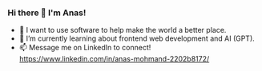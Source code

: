 ### Hi there 👋 I'm Anas!
- 🔭 I want to use software to help make the world a better place.
- 🌱 I’m currently learning about frontend web development and AI (GPT). 
- 📫 Message me on LinkedIn to connect! https://www.linkedin.com/in/anas-mohmand-2202b8172/

<!--
**paradimes/paradimes** is a ✨ _special_ ✨ repository because its `README.md` (this file) appears on your GitHub profile.

Here are some ideas to get you started:

- 🔭 I’m currently working on ...
- 🌱 I’m currently learning ...
- 👯 I’m looking to collaborate on ...
- 🤔 I’m looking for help with ...
- 💬 Ask me about ...
- 📫 How to reach me: ...
- 😄 Pronouns: ...
- ⚡ Fun fact: ...
-->
